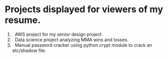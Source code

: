 # Projects displayed for viewers of my resume.

1. &nbsp; AWS project for my senior design project </br>
2. &nbsp; Data science project analyzing MMA wins and losses.</br>
3. &nbsp; Manual password cracker using python crypt module to crack an etc/shadow file.
